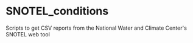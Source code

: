 # SNOTEL_conditions
Scripts to get CSV reports from the National Water and Climate Center's SNOTEL web tool
